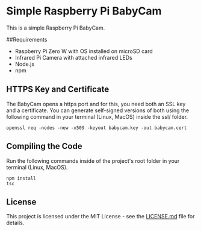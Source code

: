# Simple Raspberry Pi BabyCam

This is a simple Raspberry Pi BabyCam.

##Requirements

* Raspberry Pi Zero W with OS installed on microSD card
* Infrared Pi Camera with attached infrared LEDs
* Node.js
* npm

## HTTPS Key and Certificate

The BabyCam opens a https port and for this, you need both an SSL key and a certificate. You can generate self-signed versions of both using the following command in your terminal (Linux, MacOS) inside the ssl/ folder.

```
openssl req -nodes -new -x509 -keyout babycam.key -out babycam.cert
```

## Compiling the Code

Run the following commands inside of the project's root folder in your terminal (Linux, MacOS).

```
npm install
tsc
```

## License

This project is licensed under the MIT License - see the [LICENSE.md](LICENSE.md) file for details.